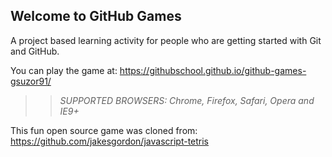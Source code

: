 ## Welcome to GitHub Games

A project based learning activity for people who are getting started with Git and GitHub.

You can play the game at: https://githubschool.github.io/github-games-gsuzor91/

>> _*SUPPORTED BROWSERS*: Chrome, Firefox, Safari, Opera and IE9+_

This fun open source game was cloned from: https://github.com/jakesgordon/javascript-tetris
